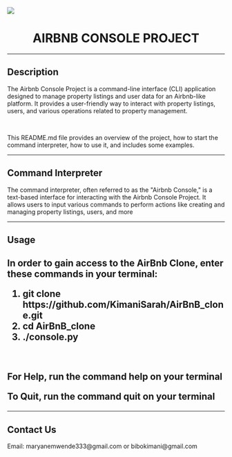 <img src="https://miro.medium.com/v2/resize:fit:1358/0*NChTo-XqLOxLabIW">
<h1 align="center">AIRBNB CONSOLE PROJECT</h1>
<hr>

<h2>Description</h2>
<p>The Airbnb Console Project is a command-line interface (CLI) application designed to manage property listings and user data for an Airbnb-like platform. It provides a user-friendly way to interact with property listings, users, and various operations related to property management.</p>
<br>
<p>This README.md file provides an overview of the project, how to start the command interpreter, how to use it, and includes some examples.</p>
<hr>
<h2>Command Interpreter</h2>
<p>The command interpreter, often referred to as the "Airbnb Console," is a text-based interface for interacting with the Airbnb Console Project. It allows users to input various commands to perform actions like creating and managing property listings, users, and more</p>
<hr>
<h2>Usage<h2>
<p>In order to gain access to the AirBnb Clone, enter these commands in your terminal:</p>
<ol>
<li> git clone https://github.com/KimaniSarah/AirBnB_clone.git </li>
<li> cd AirBnB_clone </li>
<li> ./console.py </li>
</ol>
<br>
<p>For Help, run the command help on your terminal</p>
<p>To Quit, run the command quit on your terminal</p>
<hr>
<h2>Contact Us</h2>
<p>Email: maryanemwende333@gmail.com or bibokimani@gmail.com</p>
